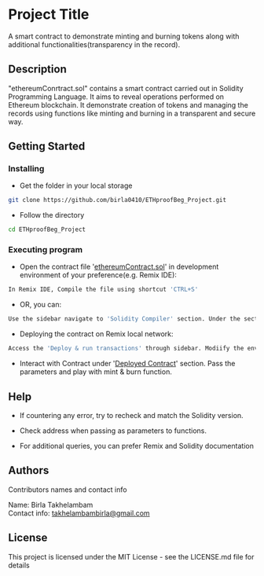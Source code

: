 # Project Title

A smart contract to demonstrate minting and burning tokens along with additional functionalities(transparency in the record).

## Description

"ethereumConrtract.sol" contains a smart contract carried out in Solidity Programming Language. It aims to reveal operations performed on Ethereum blockchain. It demonstrate creation of tokens and managing the records using functions like minting and burning in a transparent and secure way.

## Getting Started

### Installing

* Get the folder in your local storage

```sh
git clone https://github.com/birla0410/ETHproofBeg_Project.git
```
* Follow the directory

```sh
cd ETHproofBeg_Project
```

### Executing program


* Open the contract file '<ins>ethereumContract.sol</ins>' in development environment of your preference(e.g. Remix IDE):


```sh
In Remix IDE, Compile the file using shortcut 'CTRL+S'
```
* OR, you can:
```sh
Use the sidebar navigate to 'Solidity Compiler' section. Under the section click on 'compile ethereumContract.sol'.
```

* Deploying the contract on Remix local network:

```sh
Access the 'Deploy & run transactions' through sidebar. Modiify the environment and account (if needed) and press 'Deploy'.
```

* Interact with Contract under '<ins>Deployed Contract</ins>' section. Pass the parameters and play with mint & burn function.
## Help

* If countering any error, try to recheck and match the Solidity version. 

* Check address when passing as parameters to functions.

* For additional queries, you can prefer Remix and Solidity documentation

## Authors

Contributors names and contact info

Name: Birla Takhelambam <br>
Contact info: takhelambambirla@gmail.com


## License

This project is licensed under the MIT License - see the LICENSE.md file for details